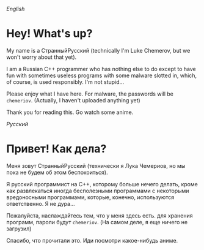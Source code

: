 *English*
# Hey! What's up?

My name is a СтранныйРусский (technically I'm Luke Chemerov, but we won't worry about that yet).

I am a Russian C++ programmer who has nothing else to do except to have fun with sometimes useless programs with some malware slotted in, which, of course, is used responsibly. I'm not stupid...

Please enjoy what I have here. For malware, the passwords will be `chemeriov`. (Actually, I haven't uploaded anything yet)

Thank you for reading this. Go watch some anime.




*Русский*

# Привет! Как дела?

Меня зовут СтранныйРусский (технически я Лука Чемериов, но мы пока не будем об этом беспокоиться).

Я русский программист на C++, которому больше нечего делать, кроме как развлекаться иногда бесполезными программами с некоторыми вредоносными программами, которые, конечно, используются ответственно. Я не дура...

Пожалуйста, наслаждайтесь тем, что у меня здесь есть. для хранения программ, пароли будут `chemeriov`. (На самом деле, я еще ничего не загрузил)

Спасибо, что прочитали это. Иди посмотри какое-нибудь аниме.
